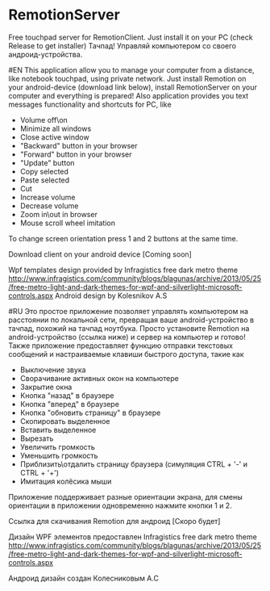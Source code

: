 # RemotionServer
Free touchpad server for RemotionClient. Just install it on your PC (check Release to get installer)
Тачпад! Управляй компьютером со своего андроид-устройства.

#EN
This application allow you to manage your computer from a distance, like notebook touchpad, using private network.
Just install Remotion on your android-device (download link below), install RemotionServer on your computer and everything is prepared!
Also application provides you text messages functionality and shortcuts for PC, like

- Volume off\on
- Minimize all windows
- Close active window
- "Backward" button in your browser
- "Forward" button in your browser
- "Update" button
- Copy selected
- Paste selected
- Cut
- Increase volume
- Decrease volume
- Zoom in\out in browser
- Mouse scroll wheel imitation

To change screen orientation press 1 and 2 buttons at the same time.

Download client on your android device
[Coming soon]

Wpf templates design provided by Infragistics free dark metro theme
http://www.infragistics.com/community/blogs/blagunas/archive/2013/05/25/free-metro-light-and-dark-themes-for-wpf-and-silverlight-microsoft-controls.aspx
Android design by Kolesnikov A.S

#RU
Это простое приложение позволяет управлять компьютером на расстоянии по локальной сети, превращая ваше android-устройство в тачпад,
похожий на тачпад ноутбука.
Просто установите Remotion на android-устройство (ссылка ниже) и сервер на компьютер и готово!
Также приложение предоставляет функцию отправки текстовых сообщений и настраиваемые клавиши быстрого доступа, такие как

- Выключение звука
- Сворачивание активных окон на компьютере
- Закрытие окна
- Кнопка "назад" в браузере
- Кнопка "вперед" в браузере
- Кнопка "обновить страницу" в браузере
- Скопировать выделенное
- Вставить выделенное
- Вырезать
- Увеличить громкость
- Уменьшить громкость
- Приблизить\отдалить страницу браузера (симуляция CTRL + '-' и CTRL + '+')
- Имитация колёсика мыши

Приложение поддерживает разные ориентации экрана, для смены ориентации в приложении одновременно нажмите кнопки 1 и 2.

Ссылка для скачивания Remotion для андроид
[Скоро будет]

Дизайн WPF элементов предоставлен Infragistics free dark metro theme
http://www.infragistics.com/community/blogs/blagunas/archive/2013/05/25/free-metro-light-and-dark-themes-for-wpf-and-silverlight-microsoft-controls.aspx

Андроид дизайн создан Колесниковым А.С
